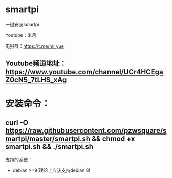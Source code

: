 # smartpi

一键安装smartpi

Youtube：米月

电报群：https://t.me/mi_yue

Youtube频道地址：https://www.youtube.com/channel/UCr4HCEgaZ0cN5_7tLHS_xAg
---
# 安装命令：
curl -O https://raw.githubusercontent.com/pzwsquare/smartpi/master/smartpi.sh && chmod +x smartpi.sh && ./smartpi.sh
---
支持的系统：
- debian >=9(理论上应该支持debian 8)



